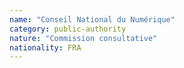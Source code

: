 ```yaml
---
name: "Conseil National du Numérique"
category: public-authority
nature: "Commission consultative"
nationality: FRA
---
```

    